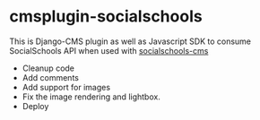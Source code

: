 cmsplugin-socialschools
=======================

This is Django-CMS plugin as well as Javascript SDK to consume SocialSchools API when used with [socialschools-cms](https://github.com/changer/socialschools-cms)

- Cleanup code
- Add comments
- Add support for images
- Fix the image rendering and lightbox.
- Deploy
